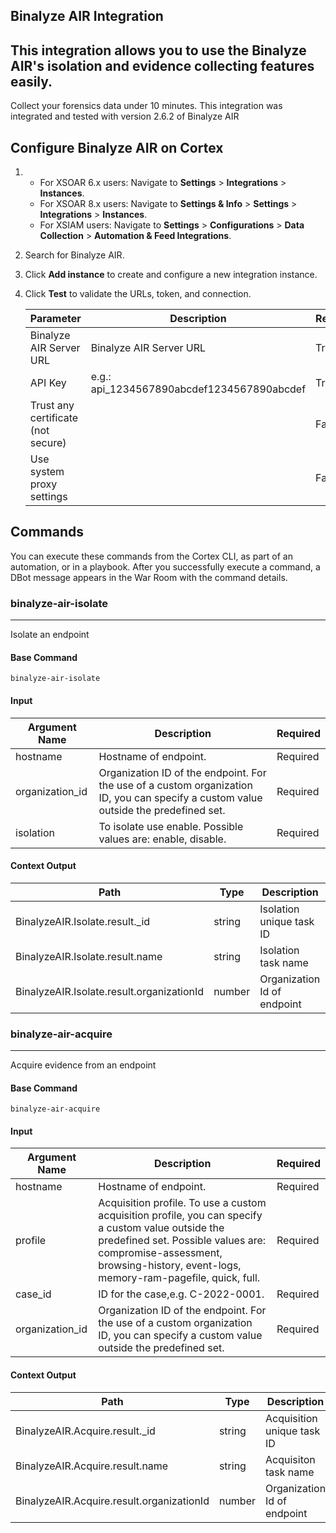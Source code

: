 ## Binalyze AIR Integration
This integration allows you to use the Binalyze AIR's isolation and evidence collecting features easily.
---

Collect your forensics data under 10 minutes.
This integration was integrated and tested with version 2.6.2 of Binalyze AIR

## Configure Binalyze AIR on Cortex

1. * For XSOAR 6.x users: Navigate to **Settings** > **Integrations** > **Instances**.
   * For XSOAR 8.x users: Navigate to **Settings & Info** > **Settings** > **Integrations** > **Instances**.
   * For XSIAM users: Navigate to **Settings** > **Configurations** > **Data Collection** > **Automation & Feed Integrations**.
2. Search for Binalyze AIR.
3. Click **Add instance** to create and configure a new integration instance.
4. Click **Test** to validate the URLs, token, and connection.

    | **Parameter** | **Description** | **Required** |
    | --- | --- | --- |
    | Binalyze AIR Server URL | Binalyze AIR Server URL | True |
    | API Key | e.g.: api_1234567890abcdef1234567890abcdef | True |
    | Trust any certificate (not secure) |  | False |
    | Use system proxy settings |  | False |

## Commands

You can execute these commands from the Cortex CLI, as part of an automation, or in a playbook.
After you successfully execute a command, a DBot message appears in the War Room with the command details.

### binalyze-air-isolate

***
Isolate an endpoint


#### Base Command

`binalyze-air-isolate`
#### Input

| **Argument Name** | **Description** | **Required** |
| --- | --- | --- |
| hostname | Hostname of endpoint. | Required |
| organization_id | Organization ID of the endpoint. For the use of a custom organization ID, you can specify a custom value outside the predefined set. | Required |
| isolation | To isolate use enable. Possible values are: enable, disable. | Required |


#### Context Output

| **Path** | **Type** | **Description** |
| --- | --- | --- |
| BinalyzeAIR.Isolate.result._id | string | Isolation unique task ID |
| BinalyzeAIR.Isolate.result.name | string | Isolation task name |
| BinalyzeAIR.Isolate.result.organizationId | number | Organization Id of endpoint |

### binalyze-air-acquire
***
Acquire evidence from an endpoint


#### Base Command

`binalyze-air-acquire`
#### Input

| **Argument Name** | **Description**                                                                                                                                                                                                                                       | **Required** |
| --- |-------------------------------------------------------------------------------------------------------------------------------------------------------------------------------------------------------------------------------------------------------| --- |
| hostname | Hostname of endpoint.                                                                                                                                                                                                                                 | Required |
| profile | Acquisition profile. To use a custom acquisition profile, you can specify a custom value outside the predefined set. Possible values are: compromise-assessment, browsing-history, event-logs, memory-ram-pagefile, quick, full. | Required |
| case_id | ID for the case,e.g. C-2022-0001.                                                                                                                                                                                                                     | Required |
| organization_id | Organization ID of the endpoint. For the use of a custom organization ID, you can specify a custom value outside the predefined set.                                                                                                                  | Required |


#### Context Output

| **Path** | **Type** | **Description** |
| --- | --- | --- |
| BinalyzeAIR.Acquire.result._id | string | Acquisition unique task ID |
| BinalyzeAIR.Acquire.result.name | string | Acquisiton task name |
| BinalyzeAIR.Acquire.result.organizationId | number | Organization Id of endpoint |
